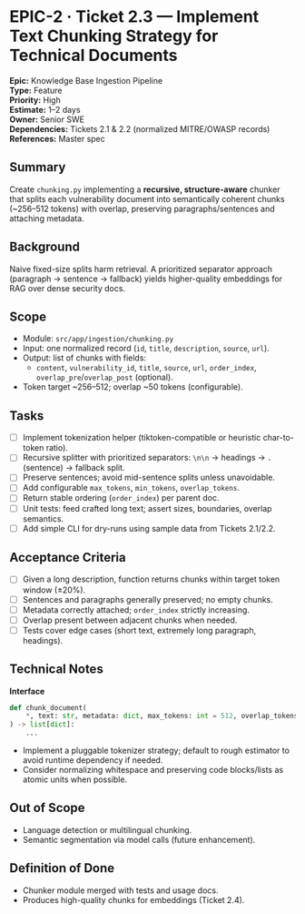 
# EPIC-2 · Ticket 2.3 — Implement Text Chunking Strategy for Technical Documents

**Epic:** Knowledge Base Ingestion Pipeline  
**Type:** Feature  
**Priority:** High  
**Estimate:** 1–2 days  
**Owner:** Senior SWE  
**Dependencies:** Tickets 2.1 & 2.2 (normalized MITRE/OWASP records)  
**References:** Master spec

## Summary
Create `chunking.py` implementing a **recursive, structure-aware** chunker that splits each vulnerability document into semantically coherent chunks (~256–512 tokens) with overlap, preserving paragraphs/sentences and attaching metadata.

## Background
Naive fixed-size splits harm retrieval. A prioritized separator approach (paragraph → sentence → fallback) yields higher-quality embeddings for RAG over dense security docs.

## Scope
- Module: `src/app/ingestion/chunking.py`
- Input: one normalized record (`id`, `title`, `description`, `source`, `url`).
- Output: list of chunks with fields:
  - `content`, `vulnerability_id`, `title`, `source`, `url`, `order_index`, `overlap_pre`/`overlap_post` (optional).
- Token target ~256–512; overlap ~50 tokens (configurable).

## Tasks
- [ ] Implement tokenization helper (tiktoken-compatible or heuristic char-to-token ratio).
- [ ] Recursive splitter with prioritized separators: `\n\n` → headings → `. ` (sentence) → fallback split.
- [ ] Preserve sentences; avoid mid-sentence splits unless unavoidable.
- [ ] Add configurable `max_tokens`, `min_tokens`, `overlap_tokens`.
- [ ] Return stable ordering (`order_index`) per parent doc.
- [ ] Unit tests: feed crafted long text; assert sizes, boundaries, overlap semantics.
- [ ] Add simple CLI for dry-runs using sample data from Tickets 2.1/2.2.

## Acceptance Criteria
- [ ] Given a long description, function returns chunks within target token window (±20%).
- [ ] Sentences and paragraphs generally preserved; no empty chunks.
- [ ] Metadata correctly attached; `order_index` strictly increasing.
- [ ] Overlap present between adjacent chunks when needed.
- [ ] Tests cover edge cases (short text, extremely long paragraph, headings).

## Technical Notes
**Interface**
```python
def chunk_document(
    *, text: str, metadata: dict, max_tokens: int = 512, overlap_tokens: int = 50
) -> list[dict]:
    ...
```

- Implement a pluggable tokenizer strategy; default to rough estimator to avoid runtime dependency if needed.
- Consider normalizing whitespace and preserving code blocks/lists as atomic units when possible.

## Out of Scope
- Language detection or multilingual chunking.
- Semantic segmentation via model calls (future enhancement).

## Definition of Done
- Chunker module merged with tests and usage docs.
- Produces high-quality chunks for embeddings (Ticket 2.4).
